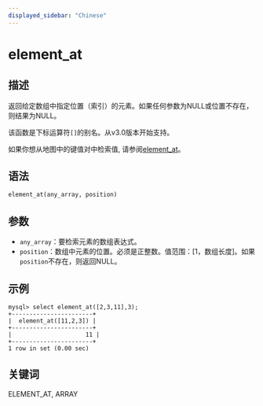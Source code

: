 ```yaml
---
displayed_sidebar: "Chinese"
---
```


# element_at

## 描述 

返回给定数组中指定位置（索引）的元素。如果任何参数为NULL或位置不存在，则结果为NULL。

该函数是下标运算符`[]`的别名。从v3.0版本开始支持。

如果你想从地图中的键值对中检索值, 请参阅[element_at](../map-functions/element_at.md)。

## 语法

```Haskell
element_at(any_array, position)
```

## 参数

- `any_array`：要检索元素的数组表达式。
- `position`：数组中元素的位置。必须是正整数。值范围：[1，数组长度]。如果`position`不存在，则返回NULL。

## 示例

```plain text
mysql> select element_at([2,3,11],3);
+-----------------------+
|  element_at([11,2,3]) |
+-----------------------+
|                     11 |
+-----------------------+
1 row in set (0.00 sec)
```

## 关键词

ELEMENT_AT, ARRAY